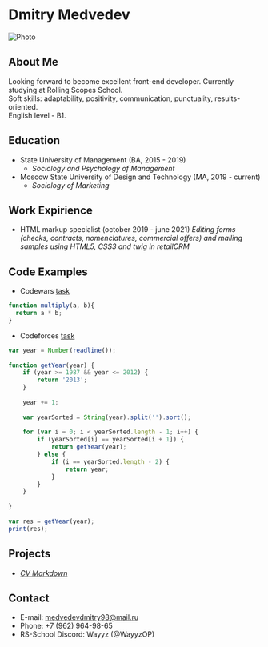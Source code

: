 # **Dmitry Medvedev**
![Photo](https://i.postimg.cc/Gtj3bG46/wvh-Du-YCRLik.jpg)

## **About Me**
Looking forward to become excellent front-end developer. Currently studying at Rolling Scopes School.\
Soft skills: adaptability, positivity, communication, punctuality, results-oriented.\
English level - B1.

## **Education**
* State University of Management (BA, 2015 - 2019)
    * *Sociology and Psychology of Management*
* Moscow State University of Design and Technology (MA, 2019 - current)
    * *Sociology of Marketing*

## **Work Expirience**
* HTML markup specialist (october 2019 - june 2021)
*Editing forms (checks, contracts, nomenclatures, commercial offers) and mailing samples using HTML5, CSS3 and twig in retailCRM*

## **Code Examples**
* Codewars [task](https://www.codewars.com/kata/50654ddff44f800200000004/train/javascript)
```javascript
function multiply(a, b){
  return a * b;
}
```

* Codeforces [task](https://codeforces.com/contest/271/problem/A)
```javascript
var year = Number(readline());
 
function getYear(year) {
    if (year >= 1987 && year <= 2012) {
        return '2013';
    }
    
    year += 1;
 
    var yearSorted = String(year).split('').sort();
 
    for (var i = 0; i < yearSorted.length - 1; i++) {
        if (yearSorted[i] == yearSorted[i + 1]) {
            return getYear(year);
        } else {
            if (i == yearSorted.length - 2) {
                return year;
            }
        }
    }
    
}
 
var res = getYear(year);
print(res);
```

## **Projects**
* *[CV Markdown]()*



## **Contact**
* E-mail: medvedevdmitry98@mail.ru
* Phone: +7 (962) 964-98-65
* RS-School Discord: Wayyz (@WayyzOP)